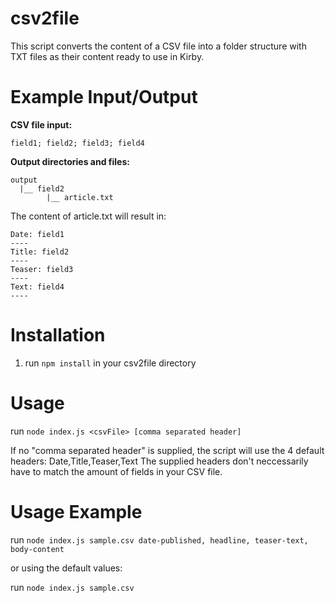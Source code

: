 # csv2file

This script converts the content of a CSV file into a folder structure with TXT files as their content ready to use in Kirby.

# Example Input/Output

**CSV file input:**

`field1; field2; field3; field4`

**Output directories and files:**
```
output
  |__ field2
        |__ article.txt
```

The content of article.txt will result in:
```
Date: field1
----
Title: field2
----
Teaser: field3
----
Text: field4
----
```

# Installation

1. run `npm install` in your csv2file directory

# Usage

run `node index.js <csvFile> [comma separated header]`

If no "comma separated header" is supplied, the script will use the 4 default headers: Date,Title,Teaser,Text
The supplied headers don't neccessarily have to match the amount of fields in your CSV file.

# Usage Example

run `node index.js sample.csv date-published, headline, teaser-text, body-content`

or using the default values:

run `node index.js sample.csv`

